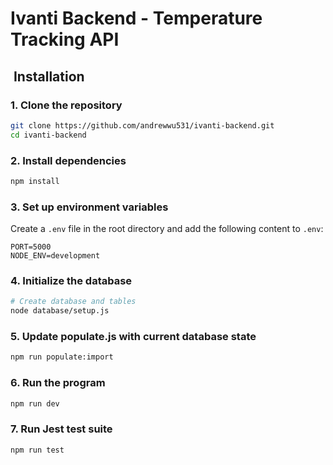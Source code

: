 # Ivanti Backend - Temperature Tracking API

## ️ Installation

### 1. Clone the repository

```bash
git clone https://github.com/andrewwu531/ivanti-backend.git
cd ivanti-backend
```

### 2. Install dependencies

```bash
npm install
```

### 3. Set up environment variables

Create a `.env` file in the root directory and add the following content to `.env`:

```env
PORT=5000
NODE_ENV=development
```

### 4. Initialize the database

```bash
# Create database and tables
node database/setup.js
```

### 5. Update populate.js with current database state

```bash
npm run populate:import
```

### 6. Run the program

```bash
npm run dev
```

### 7. Run Jest test suite

```bash
npm run test
```
